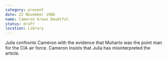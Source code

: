 ```yaml
---
category: present
date: 22 November 1988
name: Cameron Grows Doubtful
status: draft
location: Library
---
```

Julia confronts Cameron with the evidence that Muharto was the point man for the CIA air force. Cameron insists that Julia has misinterpreted the article.
